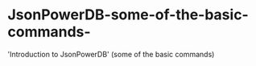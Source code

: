 # JsonPowerDB-some-of-the-basic-commands-
'Introduction to JsonPowerDB' (some of the basic commands)
